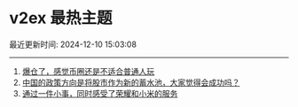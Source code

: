 # v2ex 最热主题

最近更新时间: 2024-12-10 15:03:08

--- 
1. [爆仓了，感觉币圈还是不适合普通人玩](https://www.v2ex.com/t/1096273) 
2. [中国的政策方向是将股市作为新的蓄水池，大家觉得会成功吗？](https://www.v2ex.com/t/1096297) 
3. [通过一件小事，同时感受了荣耀和小米的服务](https://www.v2ex.com/t/1096304) 
